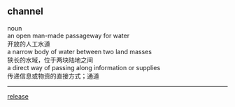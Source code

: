 ## channel  
noun  
an open man-made passageway for water  
开放的人工水道  
a narrow body of water between two land masses  
狭长的水域，位于两块陆地之间  
a direct way of passing along information or supplies  
传递信息或物资的直接方式；通道  

----  

[release](42.md)  